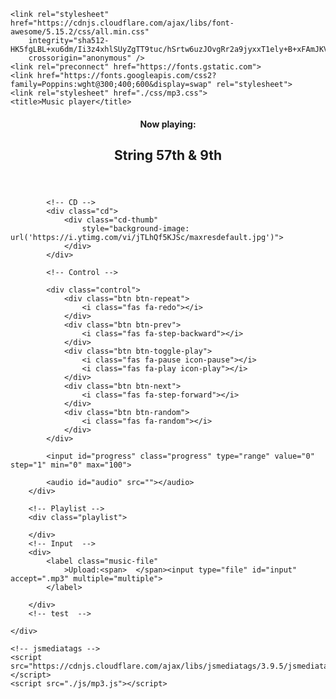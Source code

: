 <!DOCTYPE html>
<html lang="en">

<head>
    <meta name="viewport" content="width=device-width, initial-scale=1.0">

    <link rel="stylesheet" href="https://cdnjs.cloudflare.com/ajax/libs/font-awesome/5.15.2/css/all.min.css"
        integrity="sha512-HK5fgLBL+xu6dm/Ii3z4xhlSUyZgTT9tuc/hSrtw6uzJOvgRr2a9jyxxT1ely+B+xFAmJKVSTbpM/CuL7qxO8w=="
        crossorigin="anonymous" />
    <link rel="preconnect" href="https://fonts.gstatic.com">
    <link href="https://fonts.googleapis.com/css2?family=Poppins:wght@300;400;600&display=swap" rel="stylesheet">
    <link rel="stylesheet" href="./css/mp3.css">
    <title>Music player</title>
</head>
<body>
    <audio id="music-player"></audio>
    <div class="player playing">
        <!-- Dashboard -->
        <div class="dashboard">
            <div class="dashboard-black"></div>
            <div class="dashboard-blur"></div>
            <!-- Header -->
            <header>
                <h4>Now playing:</h4>
                <h2>String 57th & 9th</h2>
            </header>

            <!-- CD -->
            <div class="cd">
                <div class="cd-thumb"
                    style="background-image: url('https://i.ytimg.com/vi/jTLhQf5KJSc/maxresdefault.jpg')">
                </div>
            </div>

            <!-- Control -->
            
            <div class="control">
                <div class="btn btn-repeat">
                    <i class="fas fa-redo"></i>
                </div>
                <div class="btn btn-prev">
                    <i class="fas fa-step-backward"></i>
                </div>
                <div class="btn btn-toggle-play">
                    <i class="fas fa-pause icon-pause"></i>
                    <i class="fas fa-play icon-play"></i>
                </div>
                <div class="btn btn-next">
                    <i class="fas fa-step-forward"></i>
                </div>
                <div class="btn btn-random">
                    <i class="fas fa-random"></i>
                </div>
            </div>

            <input id="progress" class="progress" type="range" value="0" step="1" min="0" max="100">

            <audio id="audio" src=""></audio>
        </div>

        <!-- Playlist -->
        <div class="playlist">
            
        </div>
        <!-- Input  -->
        <div>
            <label class="music-file"
                >Upload:<span>  </span><input type="file" id="input" accept=".mp3" multiple="multiple">
            </label>
            
        </div>
        <!-- test  -->
        
    </div>
    
    <!-- jsmediatags -->
    <script src="https://cdnjs.cloudflare.com/ajax/libs/jsmediatags/3.9.5/jsmediatags.min.js"></script>
    <script src="./js/mp3.js"></script>
</body>

</html>